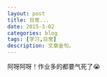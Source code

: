```yaml
---
layout: post
title: 日常...
date: 2015-3-02
categories: blog
tags: [学习,日常]
description: 文章金句。
---
```


阿呀阿呀！作业多的都要气死了😭











